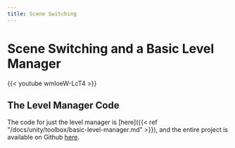 ```yaml
---
title: Scene Switching
---
```


# Scene Switching and a Basic Level Manager
{{< youtube wmIoeW-LcT4 >}}

## The Level Manager Code
The code for just the level manager is [here]({{< ref "/docs/unity/toolbox/basic-level-manager.md" >}}), and the entire project is available on Github [here](https://github.com/hunterdyar/UnitySimpleSokabon).